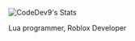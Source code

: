 ![CodeDev9's Stats](https://github-readme-stats.vercel.app/api?username=codedev9&showicons=true&theme=onedark)

Lua programmer, Roblox Developer
